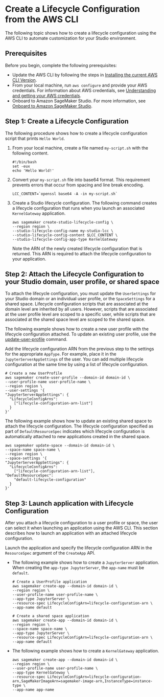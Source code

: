 # Create a Lifecycle Configuration from the AWS CLI<a name="studio-lcc-create-cli"></a>

The following topic shows how to create a lifecycle configuration using the AWS CLI to automate customization for your Studio environment\.

## Prerequisites<a name="studio-lcc-create-cli-prerequisites"></a>

Before you begin, complete the following prerequisites: 
+ Update the AWS CLI by following the steps in [Installing the current AWS CLI Version](https://docs.aws.amazon.com/cli/latest/userguide/install-cliv1.html#install-tool-bundled)\.
+ From your local machine, run `aws configure` and provide your AWS credentials\. For information about AWS credentials, see [Understanding and getting your AWS credentials](https://docs.aws.amazon.com/general/latest/gr/aws-sec-cred-types.html)\. 
+ Onboard to Amazon SageMaker Studio\. For more information, see [Onboard to Amazon SageMaker Studio](https://docs.aws.amazon.com/sagemaker/latest/dg/gs-studio-onboard.html)\.

## Step 1: Create a Lifecycle Configuration<a name="studio-lcc-create-cli-step1"></a>

The following procedure shows how to create a lifecycle configuration script that prints `Hello World`\.

1. From your local machine, create a file named `my-script.sh` with the following content\.

   ```
   #!/bin/bash
   set -eux
   echo 'Hello World!'
   ```

1. Convert your `my-script.sh` file into base64 format\. This requirement prevents errors that occur from spacing and line break encoding\.

   ```
   LCC_CONTENT=`openssl base64 -A -in my-script.sh`
   ```

1. Create a Studio lifecycle configuration\. The following command creates a lifecycle configuration that runs when you launch an associated `KernelGateway` application\. 

   ```
   aws sagemaker create-studio-lifecycle-config \
   --region region \
   --studio-lifecycle-config-name my-studio-lcc \
   --studio-lifecycle-config-content $LCC_CONTENT \
   --studio-lifecycle-config-app-type KernelGateway
   ```

   Note the ARN of the newly created lifecycle configuration that is returned\. This ARN is required to attach the lifecycle configuration to your application\.

## Step 2: Attach the Lifecycle Configuration to your Studio domain, user profile, or shared space<a name="studio-lcc-create-cli-step2"></a>

To attach the lifecycle configuration, you must update the `UserSettings` for your Studio domain or an individual user profile, or the `SpaceSettings` for a shared space\. Lifecycle configuration scripts that are associated at the domain level are inherited by all users\. However, scripts that are associated at the user profile level are scoped to a specific user, while scripts that are associated at the shared space level are scoped to the shared space\. 

The following example shows how to create a new user profile with the lifecycle configuration attached\. To update an existing user profile, use the [update\-user\-profile](https://awscli.amazonaws.com/v2/documentation/api/latest/reference/sagemaker/update-user-profile.html) command\.

Add the lifecycle configuration ARN from the previous step to the settings for the appropriate `AppType`\. For example, place it in the `JupyterServerAppSettings` of the user\. You can add multiple lifecycle configuration at the same time by using a list of lifecycle configuration\.

```
# Create a new UserProfile
aws sagemaker create-user-profile --domain-id domain-id \
--user-profile-name user-profile-name \
--region region \
--user-settings '{
"JupyterServerAppSettings": {
  "LifecycleConfigArns":
    ["lifecycle-configuration-arn-list"]
  }
}'
```

The following example shows how to update an existing shared space to attach the lifecycle configuration\. The lifecycle configuration specified as part of `DefaultResourceSpec` indicates which lifecycle configuration is automatically attached to new applications created in the shared space\.

```
aws sagemaker update-space --domain-id domain-id \
--space-name space-name \
--region region \
--space-settings '{
"JupyterServerAppSettings": {
  "LifecycleConfigArns":
    ["lifecycle-configuration-arn-list"],
"DefaultResourceSpec":
    "default-lifecycle-configuration"
  }
}'
```

## Step 3: Launch application with Lifecycle Configuration<a name="studio-lcc-create-cli-step3"></a>

After you attach a lifecycle configuration to a user profile or space, the user can select it when launching an application using the AWS CLI\. This section describes how to launch an application with an attached lifecycle configuration\.

Launch the application and specify the lifecycle configuration ARN in the `ResourceSpec` argument of the `CreateApp` API\. 
+ The following example shows how to create a `JupyterServer` application\. When creating the `app-type JupyterServer`, the `app-name` must be `default`\.

  ```
  # Create a UserProfile application
  aws sagemaker create-app --domain-id domain-id \
  --region region \
  --user-profile-name user-profile-name \
  --app-type JupyterServer \
  --resource-spec LifecycleConfigArn=lifecycle-configuration-arn \
  --app-name default
  
  # Create a shared space application
  aws sagemaker create-app --domain-id domain-id \
  --region region \
  --space-name space-name \
  --app-type JupyterServer \
  --resource-spec LifecycleConfigArn=lifecycle-configuration-arn \
  --app-name default
  ```
+ The following example shows how to create a `KernelGateway` application\.

  ```
  aws sagemaker create-app --domain-id domain-id \
  --region region \
  --user-profile-name user-profile-name \
  --app-type KernelGateway \
  --resource-spec LifecycleConfigArn=lifecycle-configuration-arn,SageMakerImageArn=sagemaker-image-arn,InstanceType=instance-type \
  --app-name app-name
  ```